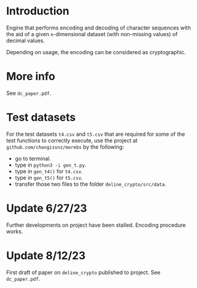 # Introduction

Engine that performs encoding and decoding of character sequences with the aid of
a given `n`-dimensional dataset (with non-missing values)
of decimal values.

Depending on usage, the encoding can be considered as
cryptographic.

# More info
See `dc_paper.pdf`. 

# Test datasets
For the test datasets `t4.csv` and `t5.csv` that are required
for some of the test functions to correctly execute, use the 
project at 
`github.com/changissnz/morebs` by the following:

- go to terminal.
- type in `python3 -i gen_t.py`.
- type in `gen_t4()` for `t4.csv`.
- type in `gen_t5()` for `t5.csv`.
- transfer those two files to the folder
    `deline_crypto/src/data`.

# Update 6/27/23
Further developments on project have been stalled.
Encoding procedure works.

# Update 8/12/23
First draft of paper on `deline_crypto` published 
to project. See `dc_paper.pdf`. 
